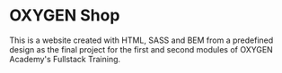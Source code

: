 # OXYGEN Shop
This is a website created with HTML, SASS and BEM from a predefined design as the final project for the first and second modules of OXYGEN Academy's Fullstack Training.
